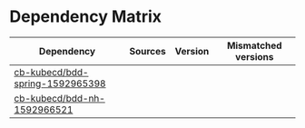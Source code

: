 # Dependency Matrix

Dependency | Sources | Version | Mismatched versions
---------- | ------- | ------- | -------------------
[cb-kubecd/bdd-spring-1592965398](https://github.com/cb-kubecd/bdd-spring-1592965398.git) |  | []() | 
[cb-kubecd/bdd-nh-1592966521](https://github.com/cb-kubecd/bdd-nh-1592966521.git) |  | []() | 
